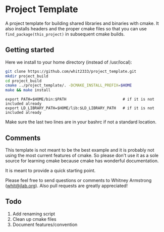 Project Template
================

A project template for building shared libraries and binaries with cmake. It 
also installs headers and the proper cmake files so that you can use 
`find_package(this_project)` in subsequent cmake builds.

Getting started
---------------

Here we install to your home directory (instead of /usr/local):

```bash
git clone https://github.com/whit2333/project_template.git
mkdir project_build
cd project_build
cmake ../project_template/. -DCMAKE_INSTALL_PREFIX=$HOME
make && make install
```

```
export PATH=$HOME/bin:$PATH                         # if it is not included already
export LD_LIBRARY_PATH=$HOME/lib:$LD_LIBRARY_PATH   # if it is not included already
```

Make sure the last two lines are in your bashrc if not a standard location.

Comments
--------

This template is not meant to be the best example and it is probably not using 
the most current features of cmake. So please don't use it as a sole source for 
learning cmake because cmake has wonderful documentation.

It is meant to provide a quick starting point. 


Please feel free to send questions or comments to Whitney Armstrong 
(whit@jlab.org). Also pull requests are greatly appreciated!

Todo
----

1. Add renaming script
2. Clean up cmake files
3. Document features/convention


